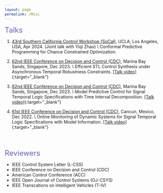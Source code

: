 ```yaml
---
layout: page
permalink: /Misc
---
```



<p><font size="5" color="#6666B3">Talks</font> </p>

1. [43rd Southern California Control Workshop (SoCal)](https://sites.google.com/g.ucla.edu/43rd-sccw-ucla?usp=sharing), UCLA, Los Angeles, USA, Apr 2024. (Joint talk with Yiqi Zhao) \\
    Conformal Predictive Programming for Chance Constrained Optimization.

1. [62nd IEEE Conference on Decision and Control (CDC)](https://cdc2023.ieeecss.org/), Marina Bay Sands, Singapore, Dec 2023. \\
    Efficient STL Control Synthesis under Asynchronous Temporal Robustness Constraints. [[Talk video]](https://www.youtube.com/watch?v=M6btzaEz9h0){:target="_blank"} 

2. [62nd IEEE Conference on Decision and Control (CDC)](https://cdc2023.ieeecss.org/), Marina Bay Sands, Singapore, Dec 2023. \\
    Model Predictive Control for Signal Temporal Logic Specifications with Time Interval Decomposition. [[Talk video]](https://www.youtube.com/watch?v=q8beAnNY0e8){:target="_blank"}

3. [61st IEEE Conference on Decision and Control (CDC)](https://cdc2022.ieeecss.org/index.html), Cancun, Mexico, Dec 2022. \\
     Online Monitoring of Dynamic Systems for Signal Temporal Logic Specifications with Model Information. [[Talk video]](https://www.youtube.com/watch?v=WHjb06kQkpw){:target="_blank"}



<br>
<br>


<p><font size="5" color="#6666B3">Reviewers</font> </p>

 - IEEE Control System Letter (L-CSS)
 - IEEE Conference on Decision and Control (CDC)
 - American Control Conference (ACC)
 - IEEE Open Journal of Control Systems (OJ-CSYS)
 - IEEE Transcations on Intelligent Vehicles (T-IV)
